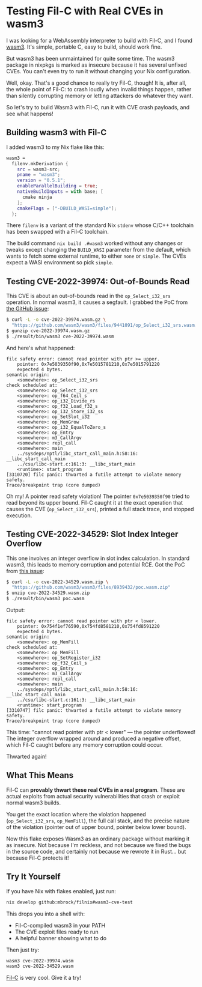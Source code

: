 # Testing Fil-C with Real CVEs in wasm3

I was looking for a WebAssembly interpreter to build with Fil-C, and I found [wasm3](https://github.com/wasm3/wasm3). It's simple, portable C, easy to build, should work fine.

But wasm3 has been unmaintained for quite some time. The wasm3 package in nixpkgs is marked as insecure because it has several unfixed CVEs. You can't even try to run it without changing your Nix configuration.

Well, okay. That's a good chance to really try Fil-C, though!
It is, after all, the whole point of Fil-C: to crash loudly when invalid things happen, rather than silently corrupting memory or letting attackers do whatever they want.

So let's try to build Wasm3 with Fil-C, run it with CVE crash payloads, and see what happens!

## Building wasm3 with Fil-C

I added wasm3 to my Nix flake like this:

```nix
wasm3 =
  filenv.mkDerivation {
    src = wasm3-src;
    pname = "wasm3";
    version = "0.5.1";
    enableParallelBuilding = true;
    nativeBuildInputs = with base; [
      cmake ninja
    ];
    cmakeFlags = ["-DBUILD_WASI=simple"];
  };
```

There `filenv` is a variant of the standard Nix `stdenv` whose C/C++ toolchain has been swapped with a Fil-C toolchain.

The build command `nix build .#wasm3` worked without any changes or tweaks except changing the `BUILD_WASI` parameter from the default, which wants to fetch some external runtime, to either `none` or `simple`. The CVEs expect a WASI environment so pick `simple`.

## Testing CVE-2022-39974: Out-of-Bounds Read

This CVE is about an out-of-bounds read in the `op_Select_i32_srs` operation. In normal wasm3, it causes a segfault. I grabbed the PoC from [the GitHub issue](https://github.com/wasm3/wasm3/issues/379):

```bash
$ curl -L -o cve-2022-39974.wasm.gz \
  "https://github.com/wasm3/wasm3/files/9441091/op_Select_i32_srs.wasm.gz"
$ gunzip cve-2022-39974.wasm.gz
$ ./result/bin/wasm3 cve-2022-39974.wasm
```

And here's what happened:

```
filc safety error: cannot read pointer with ptr >= upper.
    pointer: 0x7e5039350f90,0x7e5015781210,0x7e5015791220
    expected 4 bytes.
semantic origin:
    <somewhere>: op_Select_i32_srs
check scheduled at:
    <somewhere>: op_Select_i32_srs
    <somewhere>: op_f64_Ceil_s
    <somewhere>: op_i32_Divide_rs
    <somewhere>: op_f32_Load_f32_s
    <somewhere>: op_i32_Store_i32_ss
    <somewhere>: op_SetSlot_i32
    <somewhere>: op_MemGrow
    <somewhere>: op_i32_EqualToZero_s
    <somewhere>: op_Entry
    <somewhere>: m3_CallArgv
    <somewhere>: repl_call
    <somewhere>: main
    ../sysdeps/nptl/libc_start_call_main.h:58:16: __libc_start_call_main
    ../csu/libc-start.c:161:3: __libc_start_main
    <runtime>: start_program
[3310720] filc panic: thwarted a futile attempt to violate memory safety.
Trace/breakpoint trap (core dumped)
```

Oh my! A pointer read safety violation! The pointer `0x7e5039350f90` tried to read beyond its upper bound. Fil-C caught it at the exact operation that causes the CVE (`op_Select_i32_srs`), printed a full stack trace, and stopped execution.

## Testing CVE-2022-34529: Slot Index Integer Overflow

This one involves an integer overflow in slot index calculation. In standard wasm3, this leads to memory corruption and potential RCE. Got the PoC from [this issue](https://github.com/wasm3/wasm3/issues/337):

```bash
$ curl -L -o cve-2022-34529.wasm.zip \
  "https://github.com/wasm3/wasm3/files/8939432/poc.wasm.zip"
$ unzip cve-2022-34529.wasm.zip
$ ./result/bin/wasm3 poc.wasm
```

Output:

```
filc safety error: cannot read pointer with ptr < lower.
    pointer: 0x754f1ef76590,0x754fd8581210,0x754fd8591220
    expected 4 bytes.
semantic origin:
    <somewhere>: op_MemFill
check scheduled at:
    <somewhere>: op_MemFill
    <somewhere>: op_SetRegister_i32
    <somewhere>: op_f32_Ceil_s
    <somewhere>: op_Entry
    <somewhere>: m3_CallArgv
    <somewhere>: repl_call
    <somewhere>: main
    ../sysdeps/nptl/libc_start_call_main.h:58:16: __libc_start_call_main
    ../csu/libc-start.c:161:3: __libc_start_main
    <runtime>: start_program
[3310747] filc panic: thwarted a futile attempt to violate memory safety.
Trace/breakpoint trap (core dumped)
```

This time: "cannot read pointer with ptr < lower" — the pointer underflowed! The integer overflow wrapped around and produced a negative offset, which Fil-C caught before any memory corruption could occur.

Thwarted again!

## What This Means

Fil-C can **provably thwart these real CVEs in a real program**. These are actual exploits from actual security vulnerabilities that crash or exploit normal wasm3 builds.

You get the exact location where the violation happened (`op_Select_i32_srs`, `op_MemFill`), the full call stack, and the precise nature of the violation (pointer out of upper bound, pointer below lower bound).

Now this flake exposes Wasm3 as an ordinary package without marking it as insecure. Not because I'm reckless, and not because we fixed the bugs in the source code, and certainly not because we rewrote it in Rust... but because Fil-C protects it!

## Try It Yourself

If you have Nix with flakes enabled, just run:

```bash
nix develop github:mbrock/filnix#wasm3-cve-test
```

This drops you into a shell with:

- Fil-C-compiled wasm3 in your PATH
- The CVE exploit files ready to run
- A helpful banner showing what to do

Then just try:

```bash
wasm3 cve-2022-39974.wasm
wasm3 cve-2022-34529.wasm
```

[Fil-C](https://fil-c.org/) is very cool. Give it a try!
